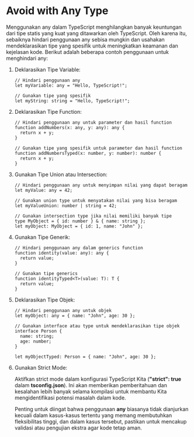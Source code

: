 # Avoid with Any Type

Menggunakan any dalam TypeScript menghilangkan banyak keuntungan dari tipe statis yang kuat yang ditawarkan oleh TypeScript. Oleh karena itu, sebaiknya hindari penggunaan any sebisa mungkin dan usahakan mendeklarasikan tipe yang spesifik untuk meningkatkan keamanan dan kejelasan kode. Berikut adalah beberapa contoh penggunaan untuk menghindari any:

1. Deklarasikan Tipe Variable:

    ```
    // Hindari penggunaan any
    let myVariable: any = "Hello, TypeScript!";

    // Gunakan tipe yang spesifik
    let myString: string = "Hello, TypeScript!";
    ```

2. Deklarasikan Tipe Function:

    ```
    // Hindari penggunaan any untuk parameter dan hasil function
    function addNumbers(x: any, y: any): any {
      return x + y;
    }

    // Gunakan tipe yang spesifik untuk parameter dan hasil function
    function addNumbersTyped(x: number, y: number): number {
      return x + y;
    }
    ```

3. Gunakan Tipe Union atau Intersection:

    ```
    // Hindari penggunaan any untuk menyimpan nilai yang dapat beragam
    let myValue: any = 42;

    // Gunakan union type untuk menyatakan nilai yang bisa beragam
    let myValueUnion: number | string = 42;

    // Gunakan intersection type jika nilai memiliki banyak tipe
    type MyObject = { id: number } & { name: string };
    let myObject: MyObject = { id: 1, name: "John" };
    ```

4. Gunakan Tipe Generik:

    ```
    // Hindari penggunaan any dalam generics function
    function identity(value: any): any {
      return value;
    }

    // Gunakan tipe generics
    function identityTyped<T>(value: T): T {
      return value;
    }
    ```

5. Deklarasikan Tipe Objek:

    ```
    // Hindari penggunaan any untuk objek
    let myObject: any = { name: "John", age: 30 };

    // Gunakan interface atau type untuk mendeklarasikan tipe objek
    interface Person {
      name: string;
      age: number;
    }

    let myObjectTyped: Person = { name: "John", age: 30 };
    ```

6. Gunakan Strict Mode:

    Aktifkan strict mode dalam konfigurasi TypeScript Kita (**"strict": true** dalam **tsconfig.json**). Ini akan memberikan pemberitahuan dan kesalahan lebih banyak selama kompilasi untuk membantu Kita mengidentifikasi potensi masalah dalam kode.

    Penting untuk diingat bahwa penggunaan **any** biasanya tidak dianjurkan kecuali dalam kasus-kasus tertentu yang memang membutuhkan fleksibilitas tinggi, dan dalam kasus tersebut, pastikan untuk mencakup validasi atau pengujian ekstra agar kode tetap aman.

